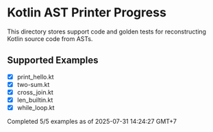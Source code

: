# Kotlin AST Printer Progress

This directory stores support code and golden tests for reconstructing Kotlin source code from ASTs.

## Supported Examples

- [x] print_hello.kt
- [x] two-sum.kt
- [x] cross_join.kt
- [x] len_builtin.kt
- [x] while_loop.kt

Completed 5/5 examples as of 2025-07-31 14:24:27 GMT+7

